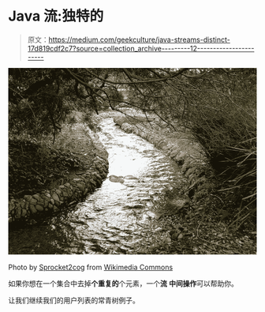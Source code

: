 # Java 流:独特的

> 原文：<https://medium.com/geekculture/java-streams-distinct-17d819cdf2c7?source=collection_archive---------12----------------------->

![](img/bb256241cc5df05db2e45bfe3e344f49.png)

Photo by [Sprocket2cog](https://commons.wikimedia.org/w/index.php?title=User:Sprocket2cog&action=edit&redlink=1) from [Wikimedia Commons](https://commons.wikimedia.org/wiki/File:Urban_stream_in_park.jpg)

如果你想在一个集合中去掉**个重复的**个元素，一个**流** **中间操作**可以帮助你。

让我们继续我们的用户列表的常青树例子。